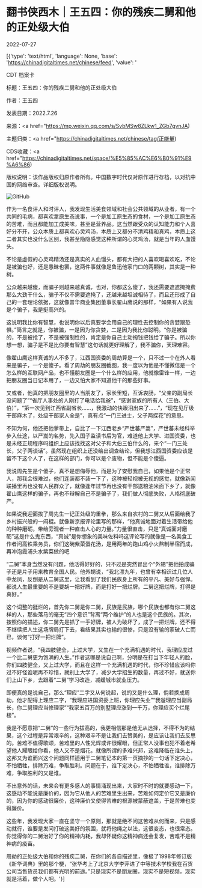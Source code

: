 # 翻书侠西木｜王五四：你的残疾二舅和他的正处级大伯

2022-07-27

[{'type': 'text/html', 'language': None, 'base': 'https://chinadigitaltimes.net/chinese/feed', 'value': '

CDT 档案卡

标题：王五四：你的残疾二舅和他的正处级大伯

作者：王五四

发表日期：2022.7.26

来源：<a href="https://mp.weixin.qq.com/s/SvbMSw8ZLkw1_ZGb7gvnJA)

主题归类：<a href="https://chinadigitaltimes.net/chinese/tag/正能量)

CDS收藏：<a href="https://chinadigitaltimes.net/space/%E5%85%AC%E6%B0%91%E9%A6%86)

版权说明：该作品版权归原作者所有。中国数字时代仅对原作进行存档，以对抗中国的网络审查。详细版权说明。





![GitHub](https://chinadigitaltimes.net/chinese/files/2022/07/post-684838-62e080e7e578d.)

作为一名食评人和时评人，我发现生活美食领域和社会公共领域的从业者，有一个共同的毛病，都喜欢拿原生态说事，一个是加工原生态的食材，一个是加工原生态的苦难，而且都能加工成美味，甚至是营养品。这当然跟受众的认知能力和个人喜好分不开，公众本质上都喜欢心灵鸡汤，本质上又都分不清鸡精和真鸡，本质上这二者其实也没什么区别，我甚至隐隐感觉这种所谓的心灵鸡汤，就是当年的人血馒头。

不论是虚假的心灵鸡精汤还是真实的人血馒头，都有大把的人喜欢喝喜欢吃，不论是被骗也好，还是愚昧也罢，这两件事就像是鲁迅他家门口的两颗树，其实是一种树。

公众越来越傻，而骗子则越来越真诚，也对，你都这么傻了，我还需要遮遮掩掩费那么大劲干什么，骗子不仅不需要遮掩了，还越来越坦诚相待了，而且还形成了自己的一套理论依据，这就像普华商业集团董事长翟山鹰说的那样，“如果有人说我是个骗子，我是挺高兴的。

这说明我比你有智慧，也说明你以后真要学会用自己的理性去控制你的贪婪跟恐惧。”简言之就是，你被骗，一是因为你贪婪，二是因为我比你聪明。“你是被骗的，不是被抢了，不是被强制性的，肯定是你自己主动掏钱把钱给了骗子。所以你想一想，骗子是不是比你要有智慧”这句话就更好理解了，我不骗你，天理难容。

像翟山鹰这样真诚的人不多了，江西国资委的周劫算是一个，只不过一个在外人看来是骗子，一个是傻子。看了周劫的朋友圈截图，我一度以为他是不懂微信是一个怎么样的互联网产品，也不懂朋友圈是一个什么样的应用，他就像雷锋一样，一边把朋友圈当日记本用了，一边又怕大家不知道他干的那些好事。

又或者，他真的把朋友圈里的人当朋友了，家长里短，互诉衷肠，“父亲的副局长没问题了”“省厅人事处的人刚打了电话给我爸”，“感谢家族的所有人（三伯、大伯）”，“第一次见到江西省副省长……，我激动的快眼泪出来了……”，“现在见厅级干部麻木了，处级干部家人全是”，真有点“一门三进士，父子两探花”的意思。

不知为何，他还把他爹带上，自比了一下江西老乡“严世蕃严嵩”，严世蕃未经科举步入仕途，以严嵩的名势，先入国子监读书后为官，难道他上大学、进国资委，也是未经正规程序吗组织上应该找找这对父子和大伯三伯什么的，来个“一门三处长，父子两谈话”。虽然现在组织上还没给出调查结论，但我想江西国资委应该是留不下这个人了，在这样的部门，你可以是个废物，但不能是个傻逼。

我说周先生是个傻子，真不是想侮辱他，而是为了安慰我自己，如果他是个正常人，那我会很难过，他们连装都不装一下了，这种被轻视被无视的感觉，就像新闻联播里再也没有人民群众了，就像逢年过节再也没有干部送粮油米面下乡了，就像翟山鹰这样的骗子，再也不辩解自己不是骗子了，我们做人彻底失败，人格彻底破产。

如果说我迎面挨了周先生一记正处级的重拳，那么来自农村的二舅又从后面给我了乡村振兴般的一闷棍。就像新京报评论里写的那样，“他真诚地面对着生活带给他的种种磨砺，带给旁观者一种直击人心的力量。”力量很直击，只是“真诚面对磨砺”这是什么鬼东西，“真诚”是你想象的美味佐料吗这评论写的就像是一名美食工作者问高铁乘务员，你们这碗紫菜蛋花汤，是用两年的跑山鸡小火熬制半宿而成，再冲泡霞浦头水紫菜做的吧

“二舅”本身当然没有问题，他活得好好的，只不过是突然冒出个“外甥”把他拍成骗子还是片子用来教育全国人民。他外甥说，“我北漂九年，也曾有幸相识过几位人中龙凤，反倒是从二舅这里，让我看到了我们民族身上所有的平凡、美好与强悍。都说人生最重要的不是要胡一把好牌，而是打好一把烂牌。二舅这把烂牌，打得是真好。”

这个词整的挺烂的，首先你二舅是你二舅，民族是民族，哪个民族也都有你二舅这样的人，那些落马的毫无“四个意识”背离“两个维护”的人也是这个民族的。其次，按照你的描述，你二舅先是抓了一手好牌，被人为破坏了，成了一把烂牌，还不得不继续把人生这场牌局打下去，看结果其实也输的很惨，只是没有输的家破人亡而已，谈何“打好一把烂牌”。

视频作者说，“我四肢健全，上过大学，又生在一个充满机遇的时代，我理应度过一个比二舅更为饱满的人生。”作者这哪是说自己啊，分明是在打当下年轻人的脸，你们四肢健全，又上过大学，而且在这样一个充满机遇的时代，你不珍惜应该吗你过不好怪谁呢再不珍惜，就别上大学了，减少大学招生的数量，再过不好，就送你们上山下乡，去跟着“二舅”学习改造，减缓城市就业压力。

即便真的是说自己，那么“理应”二字又从何说起，说的又是什么理，倘若换成周劫，他才配得上理应二字，“我理应进国资委上班，你理应失业”“我爸理应当副局长，你二舅理应当修理家”“我家五百万的别墅理应涨到一千万，你理应买个烂尾楼”。

我是不愿意把“二舅”的一些行为拔高的，我更相信那是他无从选择，不得不为的结果，这个过程是异常艰辛的，这种艰辛不是让我们去赞美的，是应该让我们去反思的。苦难不值得歌颂，苦难里的人性光辉或许很耀眼，但正常人没事也犯不着老希望他人耀眼给你看，他人又不是烟花。就像所谓的多难兴邦，这难降临在谁头上，这邦又为谁而兴这个问题同样适用于二舅笔记本的第一页摘抄的一句话下定决心，不怕牺牲，排除万难，争取胜利。问题在于，谁下定决心，不怕牺牲谁，谁排除万难，争取胜利的又是谁。

不出意外的话，未来会有更多感人的事情涌现出来，大家时不时的就要感动一下，这感动不能说是廉价的，因为它从他人的苦难里生出来，苦难如何定价它又是廉价的，因为你的感动很廉价，这种廉价又使得苦难的根源被蒙蔽遮盖，于是苦难也变得廉价。

这些年，我发现大家一直在坚守一个原则，那就是绝不问这苦难从何而来，只是感动就行，谁要是发问打破这美好的氛围，就将他绳之以法，这很变态，也很常态。你觉得你的二舅治好了你的精神内耗，我却怀疑你这精神病还会复发，苦难不是精神病的疫苗。

周劫的正处级大伯和你的残疾二舅，在你们的各自描述里，像极了1998年修订版《新华词典》里的那个梗，“张华考上了北京大学李萍进了中等技术学校我在百货公司当售货员我们都有光明的前途。”只是现实不是朋友圈，现实不是短视频，现实就是活着，做个人吧。'}]